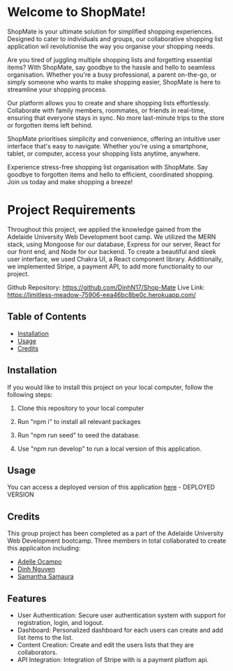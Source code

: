 # Welcome to ShopMate!

ShopMate is your ultimate solution for simplified shopping experiences. Designed to cater to individuals and groups, our collaborative shopping list application wil revolutionise the way you organise your shopping needs. 

Are you tired of juggling multiple shopping lists and forgetting essential items? With ShopMate, say goodbye to the hassle and hello to seamless organisation. Whether you're a busy professional, a parent on-the-go, or simply someone who wants to make shopping easier, ShopMate is here to streamline your shopping process.

Our platform allows you to create and share shopping lists effortlessly. Collaborate with family members, roommates, or friends in real-time, ensuring that everyone stays in sync. No more last-minute trips to the store or forgotten items left behind.

ShopMate prioritises simplicity and convenience, offering an intuitive user interface that's easy to navigate. Whether you're using a smartphone, tablet, or computer, access your shopping lists anytime, anywhere.

Experience stress-free shopping list organisation with ShopMate. Say goodbye to forgotten items and hello to efficient, coordinated shopping. Join us today and make shopping a breeze!

# Project Requirements
Throughout this project, we applied the knowledge gained from the Adelaide University Web Development boot camp. We utilized the MERN stack, using Mongoose for our database, Express for our server, React for our front end, and Node for our backend. To create a beautiful and sleek user interface, we used Chakra UI, a React component library. Additionally, we implemented Stripe, a payment API, to add more functionality to our project.

Github Repository: https://github.com/DinhN17/Shop-Mate
Live Link:  https://limitless-meadow-75906-eea46bc8be0c.herokuapp.com/

## Table of Contents 

 - [Installation](#installation)
 - [Usage](#usage)
 - [Credits](#credits)
 
 ## Installation
If you would like to install this project on your local computer, follow the following steps:

1. Clone this repository to your local computer 

2. Run "npm i" to install all relevant packages 

3. Run "npm run seed" to seed the database.

5. Use "npm run develop" to run a local version of this application.


## Usage

You can access a deployed version of this application [here]() - DEPLOYED VERSION


## Credits
 
This group project has been completed as a part of the Adelaide University Web Development bootcamp. Three members in total collaborated to create this applicaiton including:

- [Adelle Ocampo](https://github.com/adellemaeocampo)
- [Dinh Nguyen](https://github.com/DinhN17)
- [Samantha Samaura](https://github.com/samanthasamarua)



## Features

- User Authentication: Secure user authentication system with support for registration, login, and logout.
- Dashboard: Personalized dashboard for each users can create and add list items to the list.
- Content Creation: Create and edit the users lists that they are collaborators.
- API Integration: Integration of Stripe with is a payment platfom api.


 
